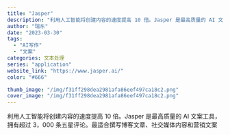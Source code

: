 ```yaml
---
title: "Jasper"
description: "利用人工智能将创建内容的速度提高 10 倍。Jasper 是最高质量的 AI 文案工具，拥有超过 3，000 条五星评论"
author: "瑞东"
date: "2023-03-30"
tags:
  - "AI写作"
  - "文案"
categories: 文本处理
series: "application"
website_link: "https://www.jasper.ai/"
color: "#666"

thumb_image: "/img/f31ff298dea2981afa86eef497ca18c2.png"
cover_image: "/img/f31ff298dea2981afa86eef497ca18c2.png"
---
```


利用人工智能将创建内容的速度提高 10 倍。Jasper 是最高质量的 AI 文案工具，拥有超过 3，000 条五星评论。最适合撰写博客文章、社交媒体内容和营销文案 